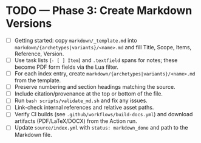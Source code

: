 # TODO — Phase 3: Create Markdown Versions

- [ ] Getting started: copy `markdown/_template.md` into `markdown/{archetypes|variants}/<name>.md` and fill Title, Scope, Items, Reference, Version.
- [ ] Use task lists (`- [ ] Item`) and `.textfield` spans for notes; these become PDF form fields via the Lua filter.
- [ ] For each index entry, create `markdown/{archetypes|variants}/<name>.md` from the template.
- [ ] Preserve numbering and section headings matching the source.
- [ ] Include citation/provenance at the top or bottom of the file.
- [ ] Run `bash scripts/validate_md.sh` and fix any issues.
- [ ] Link-check internal references and relative asset paths.
- [ ] Verify CI builds (see `.github/workflows/build-docs.yml`) and download artifacts (PDF/LaTeX/DOCX) from the Action run.
- [ ] Update `source/index.yml` with `status: markdown_done` and path to the Markdown file.
